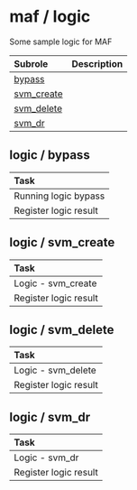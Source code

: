 # maf / logic 
Some sample logic for MAF

| Subrole | Description |
| :------ | :---------- |
| [bypass](#logic--bypass) |  |
| [svm_create](#logic--svm_create) |  |
| [svm_delete](#logic--svm_delete) |  |
| [svm_dr](#logic--svm_dr) |  |




## logic / bypass


| Task |
| :--- |
| Running logic bypass |
| Register logic result |



## logic / svm_create


| Task |
| :--- |
| Logic - svm_create |
| Register logic result |



## logic / svm_delete


| Task |
| :--- |
| Logic - svm_delete |
| Register logic result |



## logic / svm_dr


| Task |
| :--- |
| Logic - svm_dr |
| Register logic result |




